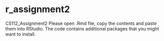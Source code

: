 # r_assignment2
CS112_Assignment2
Please open .Rmd file, copy the contents and paste them into RStudio.
The code contains additional packages that you might want to install.
